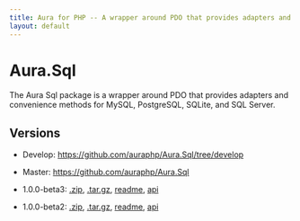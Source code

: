```yaml
---
title: Aura for PHP -- A wrapper around PDO that provides adapters and convenience methods for MySQL, PostgreSQL, SQLite, and SQL Server.
layout: default
---
```


Aura.Sql
========

The Aura Sql package is a wrapper around PDO that provides adapters and convenience methods for MySQL, PostgreSQL, SQLite, and SQL Server.

Versions
--------

- Develop: <https://github.com/auraphp/Aura.Sql/tree/develop>

- Master: <https://github.com/auraphp/Aura.Sql>

- 1.0.0-beta3: [.zip](https://github.com/auraphp/Aura.Sql/zipball/1.0.0-beta3), [.tar.gz](https://github.com/auraphp/Aura.Sql/tarball/1.0.0-beta3), [readme](version/1.0.0-beta3/), [api](version/1.0.0-beta3/api/)

- 1.0.0-beta2: [.zip](https://github.com/auraphp/Aura.Sql/zipball/1.0.0-beta2), [.tar.gz](https://github.com/auraphp/Aura.Sql/tarball/1.0.0-beta2), [readme](version/1.0.0-beta2/), [api](version/1.0.0-beta2/api/)

